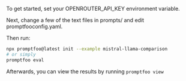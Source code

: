 To get started, set your OPENROUTER_API_KEY environment variable.

Next, change a few of the text files in prompts/ and edit promptfooconfig.yaml.

Then run:

```bash
npx promptfoo@latest init --example mistral-llama-comparison
# or simply
promptfoo eval
```

Afterwards, you can view the results by running `promptfoo view`

